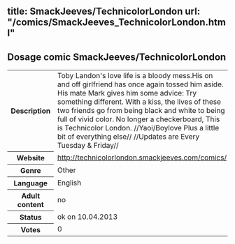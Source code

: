 title: SmackJeeves/TechnicolorLondon
url: "/comics/SmackJeeves_TechnicolorLondon.html"
---
Dosage comic SmackJeeves/TechnicolorLondon
-----------------------------------------

<table class="comicinfo">
<tr>
<th>Description</th><td>Toby Landon's love life is a bloody mess.His on and off girlfriend has once again tossed him aside. His mate Mark gives him some advice: Try something different. With a kiss, the lives of these two friends go from being black and white to being full of vivid color. No longer a checkerboard, This is Technicolor London. //Yaoi/Boylove Plus a little bit of everything else// //Updates are Every Tuesday &amp; Friday//</td>
</tr>
<tr>
<th>Website</th><td><a href="http://technicolorlondon.smackjeeves.com/comics/">http://technicolorlondon.smackjeeves.com/comics/</a></td>
</tr>
<tr>
<th>Genre</th><td>Other</td>
</tr>
<tr>
<th>Language</th><td>English</td>
</tr>
<tr>
<th>Adult content</th><td>no</td>
</tr>
<tr>
<th>Status</th><td>ok on 10.04.2013</td>
</tr>
<tr>
<th>Votes</th><td>0</div></td>
</tr>
</table>
